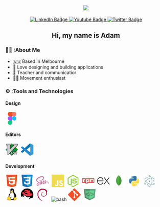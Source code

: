 <div align="center">
 
  <img src="https://media.giphy.com/media/gyZL85juekfnY4ycWq/giphy.gif"/>
</div>

<br>

<div id="badges" align="center">
  <a href="https://linkedin.com/in/adam-ralph-333709242">
    <img src="https://img.shields.io/badge/LinkedIn-blue?style=for-the-badge&logo=linkedin&logoColor=white" alt="LinkedIn Badge"/>
  </a>
  <a href="https://www.youtube.com/channel/UCRMH3kvPD8o1Khssr4A8EWg">
    <img src="https://img.shields.io/badge/YouTube-red?style=for-the-badge&logo=youtube&logoColor=white" alt="Youtube Badge"/>
  </a>
  <a href="https://twitter.com/adamjralph">
    <img src="https://img.shields.io/badge/Twitter-blue?style=for-the-badge&logo=twitter&logoColor=white" alt="Twitter Badge"/>
  </a>
</div>
<h2 align="center">Hi, my name is Adam</h2>

### :technologist: :About Me

- :australia: Based in Melbourne
- :hammer: Love designing and building applications
- :open_book: Teacher and communicatior
- :man_cartwheeling: Movement enthusiast

### :gear: :Tools and Technologies

#### Design

<img src="https://github.com/devicons/devicon/blob/master/icons/figma/figma-original.svg" title="Figma" alt="Figma" width="40" height="40" >&nbsp;

#### Editors

<img src="https://github.com/devicons/devicon/blob/master/icons/vim/vim-original.svg" title="vim" alt="vim" width="40" height="40">&nbsp;
<img src="https://github.com/devicons/devicon/blob/master/icons/vscode/vscode-original.svg" title="vscode" alt="vscode" width="40" height="40">&nbsp;

#### Development

<img src="https://github.com/devicons/devicon/blob/master/icons/html5/html5-original.svg" title="html5" alt="html5" width="40" height="40">&nbsp;
<img src="https://github.com/devicons/devicon/blob/master/icons/css3/css3-original.svg" title="css" alt="css" width="40" height="40">&nbsp;
<img src="https://github.com/devicons/devicon/blob/master/icons/sass/sass-original.svg" title="sass" alt="sass" width="40" height="40">&nbsp;
<img src="https://github.com/devicons/devicon/blob/master/icons/javascript/javascript-plain.svg" title="javascript" alt="javascript" width="40" height="40">&nbsp;
<img src="https://github.com/devicons/devicon/blob/master/icons/nodejs/nodejs-original.svg" title="nodejs" alt="nodejs" width="40" height="40">&nbsp;
<img src="https://github.com/devicons/devicon/blob/master/icons/npm/npm-original-wordmark.svg" title="npm" alt="npm" width="40" height="40">&nbsp;
<img src="https://github.com/devicons/devicon/blob/master/icons/express/express-original.svg" title="express" alt="express" width="40" height="40">&nbsp;
<img src="https://github.com/devicons/devicon/blob/master/icons/mongodb/mongodb-original.svg" title="mongodb" alt="mongodb" width="40" height="40">&nbsp;
<img src="https://github.com/devicons/devicon/blob/master/icons/python/python-original.svg" title="python" alt="python" width="40" height="40">&nbsp;
<img src="https://github.com/devicons/devicon/blob/master/icons/electron/electron-original.svg" title="electron" alt="electron" width="40" height="40">&nbsp;
<img src="https://github.com/devicons/devicon/blob/master/icons/linux/linux-original.svg" title="linux" alt="linux" width="40" height="40">&nbsp;
<img src="https://github.com/devicons/devicon/blob/master/icons/redhat/redhat-original.svg" title="redhat" alt="redhat" width="40" height="40">&nbsp;
<img src="https://github.com/devicons/devicon/blob/master/icons/debian/debian-original.svg" title="debian" alt="debian" width="40" height="40">&nbsp;
<img src="https/devicon/blob/master/icons/bash/bash-original.svg" title="bash" alt="bash" width=40 height=40>
<img src="https://github.com/devicons/devicon/blob/master/icons/git/git-original.svg" title="git" alt="git" width="40" height="40">&nbsp;
<img src="https://github.com/devicons/devicon/blob/master/icons/devicon/devicon-original.svg" title="devicons" alt="devicons" width="40" height="40">&nbsp;
